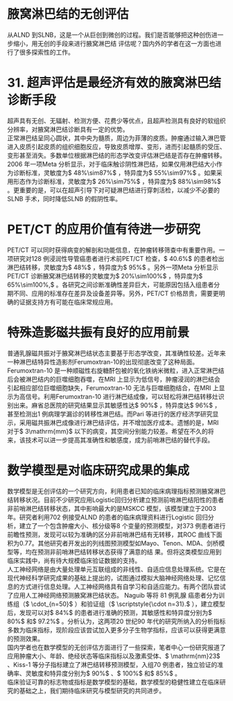 # 腋窝淋巴结的无创评估  
从ALND 到SLNB，这是一个从巨创到微创的过程。我们是否能够把这种创伤进一步缩小，用无创的手段来进行腋窝淋巴结 评估呢？国内外的学者在这一方面也进行了很多探索性的工作。  
# 31. 超声评估是最经济有效的腋窝淋巴结诊断手段  
超声具有无创、无辐射、检测方便、花费少等优点，且超声检测具有良好的软组织分辨率，对腋窝淋巴结诊断具有一定的优势。  
正常淋巴结呈同心圆状，其中央为髓质，周边为菲薄的皮质。肿瘤通过输入淋巴管进入皮质引起皮质的组织细胞反应，导致皮质增厚、变形，进而引起髓质的受压、变形甚至消失。多数单位根据淋巴结的形态学改变评估淋巴结是否存在肿瘤转移。2006 年一项Meta 分析显示，对于临床触诊阴性淋巴结，如果仅用淋巴结大小作为诊断标准，灵敏度为$ 48\%\sim87\%$ ，特异度为$ 55\%\sim97\%$ 。如果采用形态作为诊断标准，灵敏度为$ 26\%\sim75\%$ ，特异度为$ 88\%\sim98\%$ 。更重要的是，可以在超声引导下对可疑淋巴结进行穿刺活检，以减少不必要的SLNB 手术，同时降低SLNB 的假阴性率。  
# PET/CT 的应用价值有待进一步研究  
PET/CT 可以同时获得病变的解剖和功能信息，在肿瘤转移筛查中有重要作用。一项研究对128 例浸润性导管癌患者进行术前PET/CT 检查，$ 40.6\%$  的患者检出淋巴结转移，灵敏度为$ 48\%$ ，特异度为$ 95\%$ 。另外一项Meta 分析显示PET/CT 诊断腋窝淋巴结转移的灵敏度为$ 20\%\sim100\%$ ，特异度为$ 65\%\sim100\%,$ 。各研究之间诊断准确性差异巨大，可能原因包括入组患者分期不同、应用的标准存在差异及设备差异等。另外，PET/CT 价格昂贵，需要更明确的证据支持方有可能在临床常规应用。  
#  特殊造影磁共振有良好的应用前景  
普通乳腺磁共振对于腋窝淋巴结状态主要基于形态学改变，其准确性较差。近年来一种淋巴结特异性造影剂Ferumoxtran-10的出现彻底改变了这种局面。Ferumoxtran-10 是一种顺磁性右旋糖酐包被的氧化铁纳米微粒，进入正常淋巴结后会被淋巴结内的巨噬细胞吞噬，在MRI 上显示为低信号，肿瘤浸润的淋巴结会引起相应部位巨噬细胞缺失，Ferumoxtran-10 无法与巨噬细胞结合，在MRI 上显示为高信号。利用Ferumoxtran-10 进行淋巴结成像，可以轻松将淋巴结转移灶识别出来。麻省总医院的研究结果显示其敏感性达$ 90\%$ ，特异度达$ 96\%$ ，甚至检测出1 例病理学漏诊的转移性淋巴结。而Pari 等进行的医疗经济学研究显示，采用磁共振淋巴成像进行淋巴结评估，并不增加医疗成本。遗憾的是，MRI 对于$ 3\mathrm{mm}$     以下的病变，其空间分别能力较差。希望在不久的将来，该技术可以进一步提高其准确性和敏感度，成为前哨淋巴结的替代手段。  
#  数学模型是对临床研究成果的集成  
数学模型是无创评估的一个研究方向，利用患者已知的临床病理指标预测腋窝淋巴结转移状况。目前不少研究应用Logistic回归分析建立预测前哨淋巴结阳性的患者非前哨淋巴结转移状态，其中影响最大的是MSKCC 模型，该模型建立于2003年。研究者利用702 例接受ALND 的患者的临床病理资料进行Logistic 回归分析，建立了一个包含肿瘤大小、核分级等8 个变量的预测模型，对373 例患者进行前瞻性预测，发现可以较为准确的区分非前哨淋巴结有无转移，其ROC 曲线下面积为0.77。其他研究者开发出的列线图预测模型如Mayo、Tenon、MDA、剑桥模型等，均在预测非前哨淋巴结转移状态获得了满意的结 果。但将这类模型应用到临床实践中，尚有待大规模临床验证数据的支持。  
人工神经网络是由大量处理单元互联组成的非线性、自适应信息处理系统。它是在现代神经科学研究成果的基础上提出的，试图通过模拟大脑神经网络处理、记忆信息的方式进行信息处理。人工神经网络具有自学习和自适应能力。有两个团队尝试了应用人工神经网络预测腋窝淋巴结状态。 Naguib  等将 81  例乳腺 癌患者分为训练组（$ \cdot_{n=50}$    ）和验证组（$ \scriptstyle{\cdot n=31}.$ ），建立模型后，发现可以对$ 84\%$  的患者进行准确的预测，其敏感性和特异度分别为$ 80\%$  和$ 97.2\%$ 。分析认为，这两项20 世纪90 年代的研究所纳入的分析指标多数为临床指标，现阶段应该尝试加入更多分子生物学指标，应该可以获得更满意的预测效果。  
国内学者也在数学模型的无创评估方面进行了一些探索，笔者中心一份研究报道了应用肿瘤大小、年龄、绝经状态等临床指标以及激素受体、$ \mathrm{nm}23$ 、Kiss-1 等分子指标建立了淋巴结转移预测模型，入组70 例患者，独立验证的准确率、灵敏度和特异度分别为$ 90\%$ 、$ 100\%$  和$ 85\%$ 。  
临床验证可靠的标志物或指标是数学模型的基础，数学模型的稳健性建立在临床研究的基础之上，我们期待临床研究与模型研究的共同进步。  